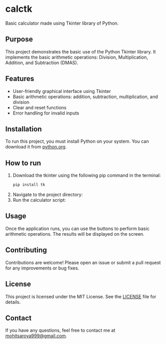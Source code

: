 # calctk

Basic calculator made using Tkinter library of Python.

## Purpose

This project demonstrates the basic use of the Python Tkinter library. It implements the basic arithmetic operations: Division, Multiplication, Addition, and Subtraction (DMAS).

## Features

- User-friendly graphical interface using Tkinter
- Basic arithmetic operations: addition, subtraction, multiplication, and division
- Clear and reset functions
- Error handling for invalid inputs

## Installation

To run this project, you must install Python on your system. You can download it from [python.org](https://www.python.org/).

## How to run

1. Download the tkinter using the following pip command in the terminal:
    ```bash
    pip install tk
    ```
2. Navigate to the project directory:
3. Run the calculator script:

## Usage

Once the application runs, you can use the buttons to perform basic arithmetic operations. The results will be displayed on the screen.

## Contributing

Contributions are welcome! Please open an issue or submit a pull request for any improvements or bug fixes.

## License

This project is licensed under the MIT License. See the [LICENSE](LICENSE) file for details.

## Contact

If you have any questions, feel free to contact me at mohitsaroya999@gmail.com.
